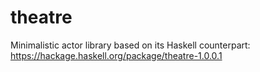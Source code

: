 # theatre

Minimalistic actor library based on its Haskell counterpart:
https://hackage.haskell.org/package/theatre-1.0.0.1